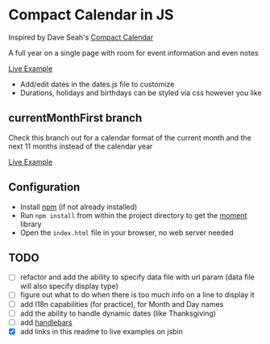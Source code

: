 # Compact Calendar in JS

Inspired by Dave Seah's [Compact Calendar](http://davidseah.com/node/compact-calendar/)

A full year on a single page with room for event information and even notes

[Live Example](https://output.jsbin.com/visico)

* Add/edit dates in the dates.js file to customize
* Durations, holidays and birthdays can be styled via css however you like

## currentMonthFirst branch
Check this branch out for a calendar format of the current month and the next 11 months instead of the calendar year

[Live Example](https://jsbin.com/deyise)


## Configuration
* Install [npm](http://nodejs.org/download/) (if not already installed)
* Run `npm install` from within the project directory to get the [moment](http://momentjs.com) library
* Open the `index.html` file in your browser, no web server needed

## TODO
- [ ] refactor and add the ability to specify data file with url param (data file will also specify display type)
- [ ] figure out what to do when there is too much info on a line to display it
- [ ] add I18n capabilities (for practice), for Month and Day names
- [ ] add the ability to handle dynamic dates (like Thanksgiving)
- [ ] add [handlebars](https://www.npmjs.com/package/handlebars)
- [x] add links in this readme to live examples on jsbin
